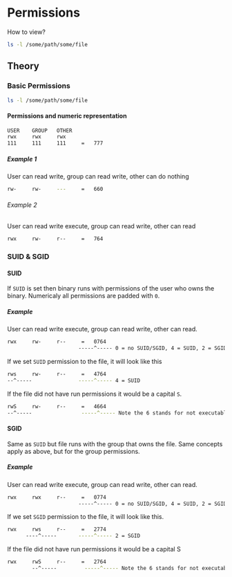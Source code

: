 # Permissions

How to view?
```sh
ls -l /some/path/some/file
```

## Theory

### Basic Permissions

```sh
ls -l /some/path/some/file
```

#### Permissions and numeric representation
```bash
USER    GROUP   OTHER
rwx     rwx     rwx
111     111     111     =   777
```

##### Example 1

User can read write, group can read write, other can do nothing
```bash
rw-     rw-     ---     =   660
```

###### Example 2

User can read write execute, group can read write, other can read
```bash
rwx     rw-     r--     =   764
```


### SUID & SGID

#### SUID

If `SUID` is set then binary runs with permissions of the user who owns the binary.
Numericaly all permissions are padded with `0`.


##### Example

User can read write execute, group can read write, other can read.
```bash
rwx     rw-     r--     =   0764
                       -----^----- 0 = no SUID/SGID, 4 = SUID, 2 = SGID.
```

If we set `SUID` permission to the file, it will look like this
```bash
rws     rw-     r--     =   4764
--^-----               -----^----- 4 = SUID
```

If the file did not have run permissions it would be a capital `S`.
```bash
rwS     rw-     r--     =   4664
--^-----                -----^----- Note the 6 stands for not executable.
```

#### SGID

Same as `SUID` but file runs with the group that owns the file.
Same concepts apply as above, but for the group permissions.


##### Example

User can read write execute, group can read write, other can read.
```bash
rwx     rwx     r--     =   0774
                       -----^----- 0 = no SUID/SGID, 4 = SUID, 2 = SGID.
```

If we set `SGID` permission to the file, it will look like this.
```bash
rwx     rws     r--     =   2774
      ----^-----       -----^----- 2 = SGID
```

If the file did not have run permissions it would be a capital S
```bash
rwx     rwS     r--     =   2764
        --^-----         -----^----- Note the 6 stands for not executable.
```
